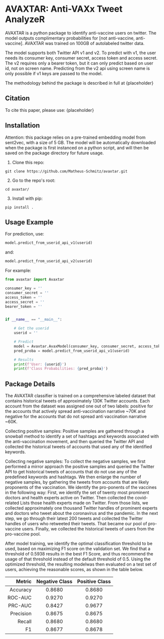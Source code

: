 # AVAXTAR: Anti-VAXx Tweet AnalyzeR

AVAXTAR is a python package to identify anti-vaccine users on twitter. The model outputs complimentary probabilities for [not anti-vaccine, anti-vaccine]. AVAXTAR was trained on 100GB of autolabeled twitter data.

The model supports both Twitter API v1 and v2. To predict with v1, the user needs its consumer key, consumer secret, access token and access secret. The v2 requires only a bearer token, but it can only predict based on user id, not on screen name. Predicting from the v2 api using screen name is only possible if v1 keys are passed to the model. 

The methodology behind the package is described in full at {placeholder}


## Citation

To cite this paper, please use:
{placeholder}


## Installation

Attention: this package relies on a pre-trained embedding model from sent2vec, with a size of 5 GB. The model will be automatically downloaded when the package is first instanced on a python script, and will then be saved on the package directory for future usage.

1. Clone this repo:
```
git clone https://github.com/Matheus-Schmitz/avaxtar.git
```
2. Go to the repo's root:
```
cd avaxtar/
```
3. Install with pip:
```
pip install .
```


## Usage Example

For prediction, use:
```python
model.predict_from_userid_api_v1(userid)
```
and:
```python
model.predict_from_userid_api_v2(userid)
```

For example:
```python
from avaxtar import Avaxtar

consumer_key = ''
consumer_secret = ''
access_token = ''
access_secret = ''
bearer_token = ''


if __name__ == "__main__":

	# Get the userid
	userid = ''

	# Predict
	model = Avaxtar.AvaxModel(consumer_key, consumer_secret, access_token, access_secret, bearer_token)
	pred_proba = model.predict_from_userid_api_v1(userid)

	# Results
	print(f'User: {userid}')
	print(f'Class Probabilities: {pred_proba}')
```


## Package Details

The AVAXTAR classifier is trained on a comprehensive labeled dataset that contains historical tweets of approximately 130K Twitter accounts. Each account from the dataset was assigned one out of two labels: positive for the accounts that actively spread anti-vaccination narrative \~70K and negative for the accounts that do not spread anti vaccination narrative \~60K. 

Collecting positive samples: Positive samples are gathered through a snowball method to identify a set of hashtags and keywords associated with the anti-vaccination movement, and then queried the Twitter API and collected the historical tweets of accounts that used any of the identified keywords. 

Collecting negative samples: To collect the negative samples, we first performed a mirror approach the positive samples and queried the Twitter API to get historical tweets of accounts that do not use any of the predefined keywords and hashtags.
We then enlarge the number of negative samples, by gathering the tweets from accounts that are likely proponents of the vaccination. We identify the pro-ponents of the vaccines in the following way: First, we identify the set of twenty most prominent doctors and health experts active on Twitter. Then collected the covid-related Lists those health experts made on Twitter. From those lists, we collected approximately one thousand Twitter handles of prominent experts and doctors who tweet about the coronavirus and the pandemic. In the next step, we go through their latest 200 tweets and collected the Twitter handles of users who retweeted their tweets. That became our pool of pro-vaccine users. Finally, we collected the historical tweets of users from the pro-vaccine pool.

After model training, we identify the optimal classification threshold to be used, based on maximizing F1 score on the validation set. We find that a threshold of 0.5938 results in the best F1 Score, and thus recommend the usage of that threshold instead of the default threshold of 0.5. Using the optimized threshold, the resulting modelwas then evaluated on a test set of users, achieving the reasonable scores, as shown in the table below.

| Metric    | Negative Class | Positive Class 	|
| ---:      |    :----:      |        :---:   	|
| Accuracy  | 0.8680 		 | 0.8680   		|
| ROC-AUC   | 0.9270         | 0.9270      		|
| PRC-AUC   | 0.8427         | 0.9677   		|
| Precision | 0.8675         | 0.8675      		|
| Recall    | 0.8680         | 0.8680   		|
| F1   		| 0.8677         | 0.8678     		|